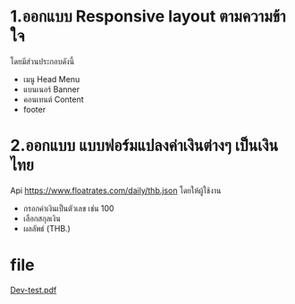 # 1.ออกแบบ Responsive layout ตามความข้าใจ
  โดยมีส่วนประกอบดังนี้
  - เมนู Head Menu
  - แบนเนอร์ Banner
  - คอนเทนต์ Content
  - footer
# 2.ออกแบบ แบบฟอร์มแปลงค่าเงินต่างๆ เป็นเงินไทย
  Api https://www.floatrates.com/daily/thb.json
  โดยให้ผู้ใช้งาน
  - กรอกค่าเงินเป็นตัวเลข เช่น 100
  - เลือกสกุลเงิน
  - ผลลัพธ์ (THB.)

# file
  [Dev-test.pdf](https://github.com/0899753164/Dev-test/files/6811163/Dev-test.pdf)
